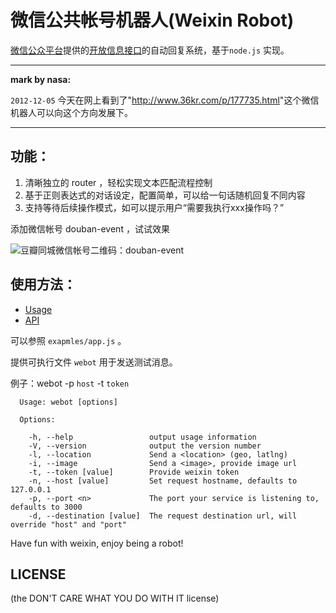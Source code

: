 # 微信公共帐号机器人(Weixin Robot)

[微信公众平台](http://mp.weixin.qq.com/cgi-bin/indexpage?t=wxm-index&lang=zh_CN)提供的[开放信息接口](http://mp.weixin.qq.com/cgi-bin/indexpage?t=wxm-callbackapi-doc&lang=zh_CN)的自动回复系统，基于`node.js` 实现。

___

**mark by nasa:**

`2012-12-05` 今天在网上看到了"<http://www.36kr.com/p/177735.html>"这个微信机器人可以向这个方向发展下。

___
## 功能：

1. 清晰独立的 router ，轻松实现文本匹配流程控制
2. 基于正则表达式的对话设定，配置简单，可以给一句话随机回复不同内容
3. 支持等待后续操作模式，如可以提示用户“需要我执行xxx操作吗？”

添加微信帐号 douban-event ，试试效果

![豆瓣同城微信帐号二维码：douban-event](http://i.imgur.com/ijE19.jpg)

## 使用方法：

- [Usage](https://github.com/ktmud/weixin-robot/wiki/Usage)
- [API](https://github.com/ktmud/weixin-robot/wiki/API)

可以参照 `exapmles/app.js` 。

提供可执行文件 `webot` 用于发送测试消息。

例子：webot -p `host` -t `token`

```
  Usage: webot [options]

  Options:

    -h, --help                 output usage information
    -V, --version              output the version number
    -l, --location             Send a <location> (geo, latlng)
    -i, --image                Send a <image>, provide image url
    -t, --token [value]        Provide weixin token
    -n, --host [value]         Set request hostname, defaults to 127.0.0.1
    -p, --port <n>             The port your service is listening to, defaults to 3000
    -d, --destination [value]  The request destination url, will override "host" and "port"
```


Have fun with weixin, enjoy being a robot!

## LICENSE

(the DON'T CARE WHAT YOU DO WITH IT license)
